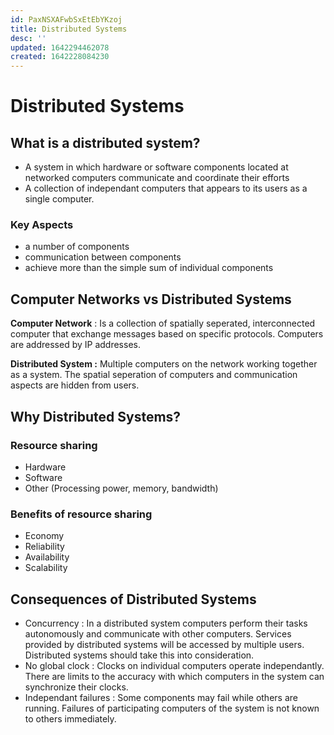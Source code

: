 ```yaml
---
id: PaxNSXAFwbSxEtEbYKzoj
title: Distributed Systems
desc: ''
updated: 1642294462078
created: 1642228084230
---
```


# Distributed Systems

## What is a distributed system?

* A system in which hardware or software components located at networked computers communicate and coordinate their efforts
* A collection of independant computers that appears to its users as a single computer.

### Key Aspects

* a number of components
* communication between components
* achieve more than the simple sum of individual components

## Computer Networks vs Distributed Systems

**Computer Network** : Is a collection of spatially seperated, interconnected computer that exchange messages based on specific protocols. Computers are addressed by IP addresses.

**Distributed System :** Multiple computers on the network working together as a system. The spatial seperation of computers and communication aspects are hidden from users.

## Why Distributed Systems?

### Resource sharing

* Hardware
* Software
* Other \(Processing power, memory, bandwidth\)

### Benefits of resource sharing

* Economy
* Reliability
* Availability
* Scalability

## Consequences of Distributed Systems

* Concurrency : In a distributed system computers perform their tasks autonomously and communicate with other computers. Services provided by distributed systems will be accessed by multiple users. Distributed systems should take this into consideration.
* No global clock : Clocks on individual computers operate independantly. There are limits to the accuracy with which computers in the system can synchronize their clocks.
* Independant failures : Some components may fail while others are running. Failures of participating computers of the system is not known to others immediately.

